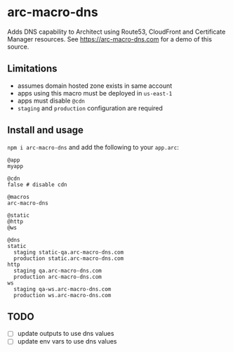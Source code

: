 # arc-macro-dns

Adds DNS capability to Architect using Route53, CloudFront and Certificate Manager resources. See https://arc-macro-dns.com for a demo of this source.

## Limitations

- assumes domain hosted zone exists in same account 
- apps using this macro must be deployed in `us-east-1`
- apps must disable `@cdn`
- `staging` and `production` configuration are required 

## Install and usage

`npm i arc-macro-dns` and add the following to your `app.arc`:

```arc
@app
myapp

@cdn
false # disable cdn

@macros
arc-macro-dns

@static
@http
@ws

@dns
static
  staging static-qa.arc-macro-dns.com
  production static.arc-macro-dns.com
http
  staging qa.arc-macro-dns.com
  production arc-macro-dns.com
ws
  staging qa-ws.arc-macro-dns.com
  production ws.arc-macro-dns.com
```

## TODO
- [ ] update outputs to use dns values
- [ ] update env vars to use dns values
